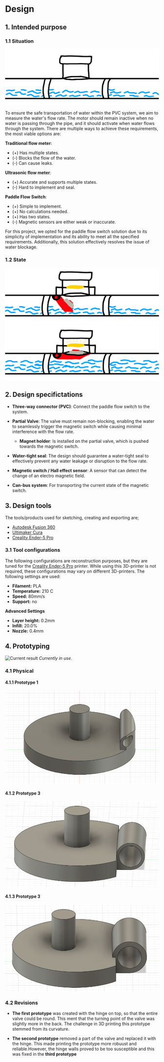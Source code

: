 # Design

## 1. Intended purpose 

### 1.1 Situation
![Situation](../resources/images/paddle-flow-switch/pfs-pipe.png)

To ensure the safe transportation of water within the PVC system, we aim to
measure the water's flow rate. The motor should remain inactive when no water
is passing through the pipe, and it should activate when water flows through
the system. There are multiple ways to achieve these requirements, the most
viable options are:

**Traditional flow meter**: <br/>

- (+) Has multiple states. 
- (-) Blocks the flow of the water. 
- (-) Can cause leaks. 

**Ultrasonic flow meter**: <br/>

- (+) Accurate and supports multiple states. 
- (-) Hard to implement and seal. 

**Paddle Flow Switch**: <br/>

- (+) Simple to implement. 
- (+) No calculations needed. 
- (+) Has two states. 
- (-) Magnetic sensors are either weak or inaccurate.

For this project, we opted for the paddle flow switch solution due to its
simplicity of implementation and its ability to meet all the specified
requirements. Additionally, this solution effectively resolves the issue of
water blockage.

### 1.2 State 
![Low water level](../resources/images/paddle-flow-switch/pfs-low-water.png)
![High water level](../resources/images/paddle-flow-switch/pfs-high-water.png)

## 2. Design specifictations
- **Three-way connector (PVC)**: Connect the paddle flow switch to the system.

- **Partial Valve**: The valve must remain non-blocking, enabling the water to
seamlessly trigger the magnetic switch while causing minimal interference with
the flow rate.

    - **Magnet holder**: Is installed on the partial valve, which is pushed
    towards the magnetic switch.

- **Water-tight seal**: The design should guarantee a water-tight seal to effectively prevent any water leakage or disruption to the flow rate.

- **Magnetic switch / Hall effect sensor**: A sensor that can detect the change
of an electro magnetic field.

- **Can-bus system**: For transporting the current state of the magnetic switch.

## 3. Design tools
The tools/products used for sketching, creating and exporting are;

- [Autodesk Fusion 360](https://www.autodesk.eu/products/fusion-360)
- [Ultimaker Cura](https://ultimaker.com/software/ultimaker-cura)
- [Creality Ender-5 Pro](https://www.creality.com/goods-detail/ender-5-pro-3d-printer)

### 3.1 Tool configurations
The following configurations are reconstruction purposes, but they are tuned for the [Creality Ender-5 Pro](https://www.creality.com/goods-detail/ender-5-pro-3d-printer) printer.
While using this 3D-printer is not required, these configurations may vary on
different 3D-printers. The following settings are used:

- **Filament:** PLA
- **Temperature:** 210 C
- **Speed:** 80mm/s
- **Support:** no

**Advanced Settings**

- **Layer height:** 0.2mm
- **Infill:** 20.0%
- **Nozzle:** 0.4mm

## 4. Prototyping
![Current result](../resources/images/paddle-flow-switch/pfs-result.png)
*Currently in use*.

### 4.1 Physical

#### 4.1.1 Prototype 1
![Prototype 1](../resources/images/paddle-flow-switch/pfs-prototype-1.png)

#### 4.1.2 Prototype 3
![Prototype 2](../resources/images/paddle-flow-switch/pfs-prototype-2.png)

#### 4.1.3 Prototype 3
![Prototype 3](../resources/images/paddle-flow-switch/pfs-prototype-3.png)

### 4.2 Revisions
- **The first prototype** was created with the hinge on top, so that the entire valve
  could be round. This ment that the turning point of the valve was slightly more in
  the back. The challenge in 3D printing this prototype stemmed from its curvature.

- **The second prototype** removed a part of the valve and replaced it with the hinge.
  This made printing the prototype more robuust and reliable.However, the hinge walls
  proved to be too susceptible and this was fixed in the **third prototype** 